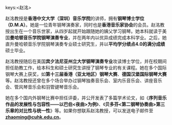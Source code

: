 keys:<赵洺>


赵洺教授是**香港中文大学（深圳）音乐学院**的讲师，拥有**钢琴博士学位（D.M.A）**。她是一位青年钢琴演奏家，同时也是**香港音乐家协会**的会员。赵洺教授出生在一个音乐世家，从四岁起就开始跟随她的姨父学习钢琴。她本科就读于美国**曼哈顿音乐学院钢琴演奏专业**，并在两年内以优异成绩完成本科学业。之后，她直升曼哈顿音乐学院钢琴演奏专业硕士研究生，并以**平均学分绩点4.0的满分成绩**硕士毕业。

赵洺教授随后在美国**宾夕法尼亚州立大学钢琴演奏专业**攻读博士学位，并在校期间担任助教工作，给本科生和硕士研究生讲授了钢琴专业的有关课程。她在多个国际钢琴大赛上获奖，如**第十三届香港（亚太地区）钢琴大赛**、**德国汉堡国际钢琴大赛**等。赵洺教授还曾在多个场合举办过钢琴独奏音乐会、室内乐音乐会、讲座音乐会、管风琴音乐会和羽管键琴音乐会。

她在多个国内外钢琴比赛中担任评委，并公开发表了多篇学术论文，如《**序列音乐作品的发展性与包容性——以巴伯<夜曲>为例**》、《**贝多芬<第二钢琴协奏曲>第三乐章的对比性与统一性**》等。如果你想联系赵洺教授，可以发送电子邮件至**zhaoming@cuhk.edu.cn**。